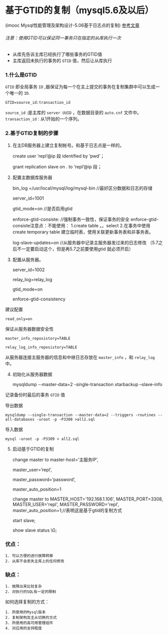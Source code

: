 # 基于GTID的复制（mysql5.6及以后）

(imooc Mysql性能管理及架构设计-5.06基于日志点的复制)
[参考文章](https://www.linuxidc.com/Linux/2016-09/135577.htm)

###### 注意：使用GTID可以保证同一事务只在指定的从库执行一次
	
- 从库先告诉主库已经执行了哪些事务的GTID值
- 主库返回未执行的事务的 `GTID` 值，然后让从库执行

### 1.什么是GTID

`GTID` 即全局事务 `ID` ,器保证为每一个在主上提交的事务在复制集群中可以生成一个唯一的 `ID`.

	GTID=source_id:transaction_id
	
`source_id` :是主库的 `server UUID` ，在数据目录的 `auto.cnf` 文件中。
`transaction_id` : 从1开始的一个序列。

### 2.基于GTID复制的步骤

1. 在主DB服务器上建立复制帐号。和基于日志点是一样的。

	create user ‘repl’@ip 段 identified by ‘pwd’；

	grant replication slave on *.* to ‘repl’@ip 段；

2. 配置主数据库服务器

	bin_log =/usr/local/mysql/log/mysql-bin  //最好区分数据和日志的存储

	server_id=1001

	gtid_mode=on //是否启用gtid

	enforce-gtid-consiste: //强制事务一致性，保证事务的安全
		enforce-gtid-consiste注意点：不能使用：
			1.create table 。。select
			2.在事务中使用create temporary table 建立临时表，使用关联更新事务表和非事务表。

	log-slave-updates=on //从服务器中记录主服务器发过来的日志修改 （5.7之后不一定要启动这个，但是再5.7之前要使用gtid 就必须开启）

3. 配置从服务器。

	server_id=1002

	relay_log=relay_log

	gtid_mode=on

	enforce-gtid-consistency

建议配置

	read_only=on

保证从服务器数据安全性

	master_info_reposistory=TABLE

	relay_log_info_reposistory=TABLE

从服务器连接主服务器的信息和中继日志存放在 `master_info` ，和 `relay_log` 中。

4. 初始化从服务器数据

	mysqldump --master-data=2 -single-transaction
	xtarbackup –slave-info

记录备份时最后的事务 `GTID` 值

导出数据

	mysqldump --single-transaction --master-data=2 --triggers -routines --all-databases -uroot -p -P3308 >all2.sql

导入数据

	mysql -uroot -p -P3309 < all2.sql

5. 启动基于GTID的复制  

	change master to master-host=’主服务IP’,  

	master_user=’repl’,

	master_password=’password’,

	master_auto_position=1

	change master to MASTER_HOST='192.168.1.106', 
	MASTER_PORT=3308, 
	MASTER_USER='repl', 
	MASTER_PASSWORD='repl', 
	master_auto_position=1;//表明这是基于gtid的复制方式

	start slave;

	show slave status \G;
	
### 优点：
	
	1. 可以方便的进行故障转移
	2. 从库不会丢失主库上的任何修改

### 缺点：

	1. 故障出来比较复杂
	2. 对执行的SQL有一定的限制


如何选择复制的方式：

	1. 所使用的Mysql版本  
	2. 复制架构及主从切换的方式
	3. 所使用的高可用管理组件
	4. 对应用的支持程度